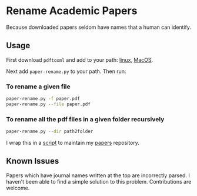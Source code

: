 Rename Academic Papers
======================

Because downloaded papers seldom have names that a human can identify.

Usage
-----

First download `pdftoxml` and add to your path: [linux](https://dl.dropboxusercontent.com/u/60488479/pdftoxml), [MacOS](https://copy.com/6K03EC93XTxirs4l).

Next add `paper-rename.py` to your path. Then run:

### To rename a given file
```sh
paper-rename.py -f paper.pdf
paper-rename.py --file paper.pdf
```
### To rename all the pdf files in a given folder recursively
```sh
paper-rename.py --dir path2folder
```

I wrap this in a [script](https://github.com/rejuvyesh/Scripts/blob/master/paper) to maintain my [papers](http://github.com/rejuvyesh/papers) repository.


Known Issues
------------

Papers which have journal names written at the top are incorrectly parsed. I haven't been able to find a simple solution to this problem. Contributions are welcome.
